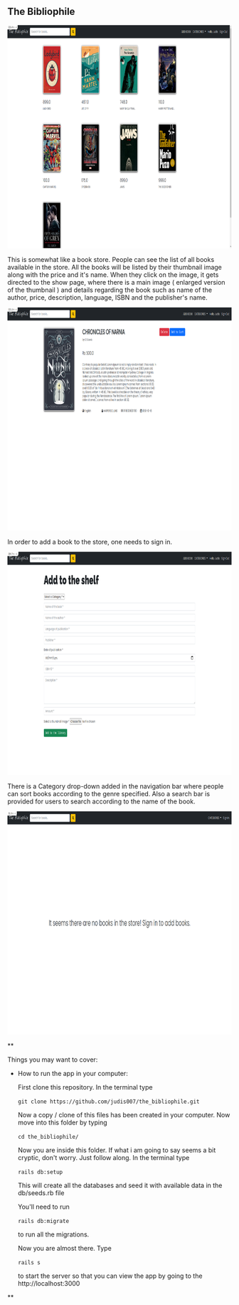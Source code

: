 ## The Bibliophile

<img src="readme_images/Screenshot from 2021-06-26 22-56-42.png" width="1000" height="500">

This is somewhat like a book store. People can see the list of all books available in the store. All the books will be listed by their thumbnail image along with the price and it's name. When they click on the image, it gets directed to the show page, where there is a main image ( enlarged version of the thumbnail ) and details regarding the book such as name of the author, price, description, language, ISBN and the publisher's name.

<img src="readme_images/Screenshot from 2021-06-28 08-28-53.png" width="1000" height="500">

In order to add a book to the store, one needs to sign in.

<img src="readme_images/Screenshot from 2021-06-26 22-57-13.png" width="1000" height="500">

There is a Category drop-down added in the navigation bar where people can sort books according to the genre specified. Also a search bar is provided for users to search according to the name of the book.

<img src="readme_images/Screenshot from 2021-06-27 19-56-36.png" width="1000" height="500">

**

Things you may want to cover:
    

* How to run the app in your computer:
    
    First clone this repository. In the terminal type 
    
    `git clone https://github.com/judis007/the_bibliophile.git`
    
    Now a copy / clone of this files has been created in your computer. Now move into this folder by typing
    
    `cd the_bibliophile/`
    
    Now you are inside this folder. If what i am going to say seems a bit cryptic, don't worry. Just follow along. In the terminal type
    
    `rails db:setup`
    
    This will create all the databases and seed it with available data in the db/seeds.rb file
    
    You'll need to run 
    
    `rails db:migrate`
    
    to run all the migrations.
    
    Now you are almost there. Type
    
    `rails s`
    
    to start the server so that you can view the app by going to the http://localhost:3000
      
    
**
   
